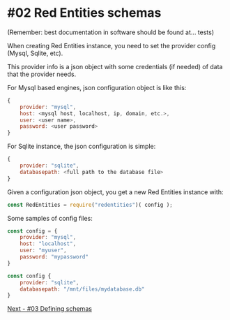 # #02 Red Entities schemas

(Remember: best documentation in software should be found at... tests)

When creating Red Entities instance, you need to set the provider config (Mysql, Sqlite, etc).

This provider info is a json object with some credentials (if needed) of data that the provider needs.

For Mysql based engines, json configuration object is like this:

```js
{
    provider: "mysql",
    host: <mysql host, localhost, ip, domain, etc.>,
    user: <user name>,
    password: <user password>
}
```

For Sqlite instance, the json configuration is simple:

```js
{
    provider: "sqlite",
    databasepath: <full path to the database file>
}
```

Given a configuration json object, you get a new Red Entities instance with:

```js
const RedEntities = require("redentities")( config );
```

Some samples of config files:

```js
const config = {
    provider: "mysql",
    host: "localhost",
    user: "myuser",
    password: "mypassword"
}
```

```js
const config {
    provider: "sqlite",
    databasepath: "/mnt/files/mydatabase.db"
}
```

[Next - #03 Defining schemas](/docs/03-schemas.md)